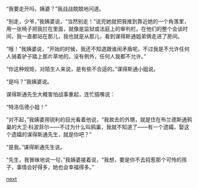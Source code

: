
“我要走开吗，姨婆？”我战战兢兢地问道。

“别走，少爷，”我姨婆说，“当然别走！”说完她就把我推到靠近她的一个角落里，用一张椅子把我拦在里面，就像是监狱或法庭上的审判栏。在他们的整个会谈时间，我一直都站在那儿，我也就是从那儿，看到谋得斯通姐弟俩走进了房间。

“哦！”我姨婆说，“开始的时候，我还不知道跟谁闹矛盾呢。不过我是不允许任何人骑着驴子踏上那片草地的。没有例外，任何人我都不允许。”

“你这种规矩，对陌生人来说，是有些不合适的。”谋得斯通小姐说。

“是吗？”我姨婆说。

谋得斯通先生大概害怕战事重起，连忙插嘴说：

“特洛伍德小姐！”

“对不起，”我姨婆用锐利的目光看着他说，“我故去的外甥，就是住在布兰德斯通鸦巢的大卫·科波菲尔——不过为什么叫鸦巢，我就不知道了——有一个遗孀，娶这个遗孀的谋得斯通先生，就是你吧？”

“是我。”谋得斯通先生说。

“先生，我冒昧地说一句，”我姨婆接着说，“我想，要是你不去招惹那个可怜的孩子，事情会好得多，她也会幸福得多。”

[next](page193)